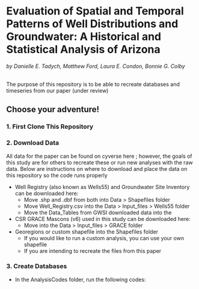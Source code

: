 # Evaluation of Spatial and Temporal Patterns of Well Distributions and Groundwater: A Historical and Statistical Analysis of Arizona

*by Danielle E. Tadych, Matthew Ford, Laura E. Condon, Bonnie G. Colby*

<br>
The purpose of this repository is to be able to recreate databases and timeseries from our paper (under review)
<br>

## Choose your adventure!

### 1. First Clone This Repository
### 2. Download Data
All data for the paper can be found on cyverse here <link later>; however, the goals of this study are for others to recreate these or run new analyses with the raw data.  Below are instructions on where to download and place the data on this repository so the code runs properly
- Well Registry (also known as Wells55) and Groundwater Site Inventory can be downloaded here:
    - Move .shp and .dbf from both into Data > Shapefiles folder
    - Move Well_Registry.csv into the Data > Input_files > Wells55 folder
    - Move the Data_Tables from GWSI downloaded data into the 
- CSR GRACE Mascons (v6) used in this study can be downloaded here:
    - Move into the Data > Input_files > GRACE folder
- Georegions or custom shapefile into the Shapefiles folder
    - If you would like to run a custom analysis, you can use your own shapefile
    - If you are intending to recreate the files from this paper

### 3. Create Databases
- In the AnalysisCodes folder, run the following codes:



